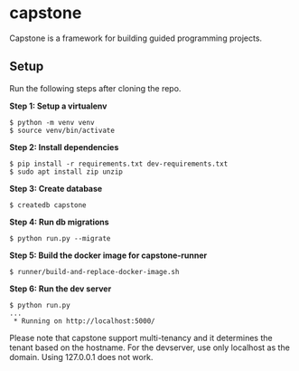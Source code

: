 # capstone
Capstone is a framework for building guided programming projects.

## Setup

Run the following steps after cloning the repo.

**Step 1: Setup a virtualenv**

```
$ python -m venv venv
$ source venv/bin/activate
```

**Step 2: Install dependencies**

```
$ pip install -r requirements.txt dev-requirements.txt
$ sudo apt install zip unzip
```

**Step 3: Create database**

```
$ createdb capstone
```

**Step 4: Run db migrations**

```
$ python run.py --migrate
```

**Step 5: Build the docker image for capstone-runner**

```
$ runner/build-and-replace-docker-image.sh
```

**Step 6: Run the dev server**

```
$ python run.py
...
 * Running on http://localhost:5000/
```

Please note that capstone support multi-tenancy and it determines the tenant based on the hostname. For the devserver, use only localhost as the domain. Using 127.0.0.1 does not work.
